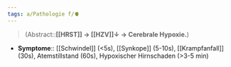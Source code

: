 ```yaml
---
tags: a/Pathologie f/🫀
---
```

> (Abstract::**[[HRST]] → [[HZV]]↓ → Cerebrale Hypoxie.**)
- **Symptome**:: [[Schwindel]] (<5s), [[Synkope]] (5-10s), [[Krampfanfall]] (30s), Atemstillstand (60s), Hypoxischer Hirnschaden (>3-5 min)